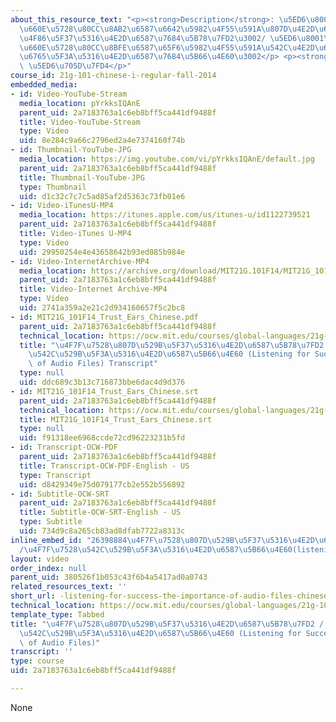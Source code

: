 ```yaml
---
about_this_resource_text: "<p><strong>Description</strong>: \u5ED6\u8001\u5E2B\u8AAA\
  \u660E\u5728\u80CC\u8AB2\u6587\u6642\u5982\u4F55\u591A\u807D\u4E2D\u6587\u9304\u97F3\
  \u4F86\u5F37\u5316\u4E2D\u6587\u7684\u5B78\u7FD2\u3002/ \u5ED6\u8001\u5E08\u8BF4\
  \u660E\u5728\u80CC\u8BFE\u6587\u65F6\u5982\u4F55\u591A\u542C\u4E2D\u6587\u5F55\u97F3\
  \u6765\u5F3A\u5316\u4E2D\u6587\u7684\u5B66\u4E60\u3002</p> <p><strong>Instructor</strong>:\
  \ \u5ED6\u705D\u7FD4</p>"
course_id: 21g-101-chinese-i-regular-fall-2014
embedded_media:
- id: Video-YouTube-Stream
  media_location: pYrkksIQAnE
  parent_uid: 2a7183763a1c6eb8bff5ca441df9488f
  title: Video-YouTube-Stream
  type: Video
  uid: 8e284c9a66c2796ed2a4e7374160f74b
- id: Thumbnail-YouTube-JPG
  media_location: https://img.youtube.com/vi/pYrkksIQAnE/default.jpg
  parent_uid: 2a7183763a1c6eb8bff5ca441df9488f
  title: Thumbnail-YouTube-JPG
  type: Thumbnail
  uid: d1c32c7c7c5ad85af2d5363c73fb01e6
- id: Video-iTunesU-MP4
  media_location: https://itunes.apple.com/us/itunes-u/id1122739521
  parent_uid: 2a7183763a1c6eb8bff5ca441df9488f
  title: Video-iTunes U-MP4
  type: Video
  uid: 29950254e4e43658642b93ed085b984e
- id: Video-InternetArchive-MP4
  media_location: https://archive.org/download/MIT21G.101F14/MIT21G_101F14_Trust_Ears_Chinese_300k.mp4
  parent_uid: 2a7183763a1c6eb8bff5ca441df9488f
  title: Video-Internet Archive-MP4
  type: Video
  uid: 2741a359a2e21c2d934160657f5c2bc8
- id: MIT21G_101F14_Trust_Ears_Chinese.pdf
  parent_uid: 2a7183763a1c6eb8bff5ca441df9488f
  technical_location: https://ocw.mit.edu/courses/global-languages/21g-101-chinese-i-regular-fall-2014/instructor-insights/video-playlist-chinese/-listening-for-success-the-importance-of-audio-files-chinese/MIT21G_101F14_Trust_Ears_Chinese.pdf
  title: "\u4F7F\u7528\u807D\u529B\u5F37\u5316\u4E2D\u6587\u5B78\u7FD2 / \u4F7F\u7528\
    \u542C\u529B\u5F3A\u5316\u4E2D\u6587\u5B66\u4E60 (Listening for Success: The Importance\
    \ of Audio Files) Transcript"
  type: null
  uid: ddc689c3b13c716873bbe6dac4d9d376
- id: MIT21G_101F14_Trust_Ears_Chinese.srt
  parent_uid: 2a7183763a1c6eb8bff5ca441df9488f
  technical_location: https://ocw.mit.edu/courses/global-languages/21g-101-chinese-i-regular-fall-2014/instructor-insights/video-playlist-chinese/-listening-for-success-the-importance-of-audio-files-chinese/MIT21G_101F14_Trust_Ears_Chinese.srt
  title: MIT21G_101F14_Trust_Ears_Chinese.srt
  type: null
  uid: f91318ee6968ccde72cd96223231b5fd
- id: Transcript-OCW-PDF
  parent_uid: 2a7183763a1c6eb8bff5ca441df9488f
  title: Transcript-OCW-PDF-English - US
  type: Transcript
  uid: d8429349e75d079177cb2e552b556892
- id: Subtitle-OCW-SRT
  parent_uid: 2a7183763a1c6eb8bff5ca441df9488f
  title: Subtitle-OCW-SRT-English - US
  type: Subtitle
  uid: 734d9c8a265cb83ad8dfab7722a8313c
inline_embed_id: "26398884\u4F7F\u7528\u807D\u529B\u5F37\u5316\u4E2D\u6587\u5B78\u7FD2\
  /\u4F7F\u7528\u542C\u529B\u5F3A\u5316\u4E2D\u6587\u5B66\u4E60(listeningforsuccess:theimportanceofaudiofiles)60093806"
layout: video
order_index: null
parent_uid: 380526f1b053c43f6b4a5417ad0a0743
related_resources_text: ''
short_url: -listening-for-success-the-importance-of-audio-files-chinese
technical_location: https://ocw.mit.edu/courses/global-languages/21g-101-chinese-i-regular-fall-2014/instructor-insights/video-playlist-chinese/-listening-for-success-the-importance-of-audio-files-chinese
template_type: Tabbed
title: "\u4F7F\u7528\u807D\u529B\u5F37\u5316\u4E2D\u6587\u5B78\u7FD2 / \u4F7F\u7528\
  \u542C\u529B\u5F3A\u5316\u4E2D\u6587\u5B66\u4E60 (Listening for Success: The Importance\
  \ of Audio Files)"
transcript: ''
type: course
uid: 2a7183763a1c6eb8bff5ca441df9488f

---
```

None